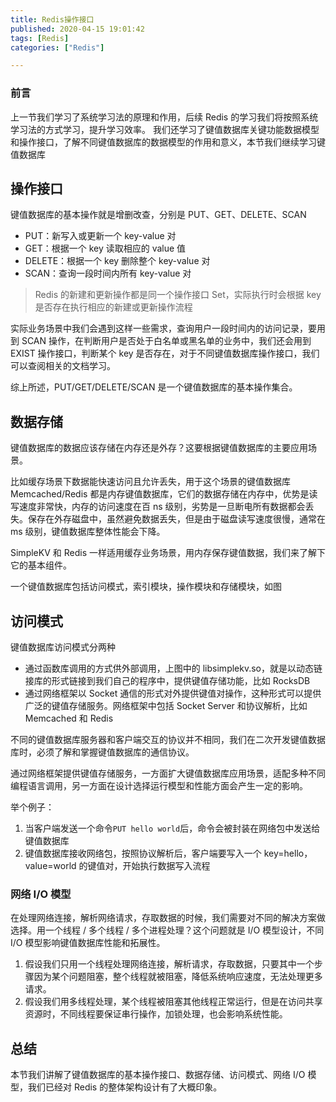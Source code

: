 ```yaml
---
title: Redis操作接口
published: 2020-04-15 19:01:42
tags: [Redis]
categories: ["Redis"]

---
```


### 前言

上一节我们学习了系统学习法的原理和作用，后续 Redis 的学习我们将按照系统学习法的方式学习，提升学习效率。
我们还学习了键值数据库关键功能数据模型和操作接口，了解不同键值数据库的数据模型的作用和意义，本节我们继续学习键值数据库

## 操作接口

键值数据库的基本操作就是增删改查，分别是 PUT、GET、DELETE、SCAN
- PUT：新写入或更新一个 key-value 对
- GET：根据一个 key 读取相应的 value 值
- DELETE：根据一个 key 删除整个 key-value 对
- SCAN：查询一段时间内所有 key-value 对

> Redis 的新建和更新操作都是同一个操作接口 Set，实际执行时会根据 key 是否存在执行相应的新建或更新操作流程

实际业务场景中我们会遇到这样一些需求，查询用户一段时间内的访问记录，要用到 SCAN 操作，在判断用户是否处于白名单或黑名单的业务中，我们还会用到 EXIST 操作接口，判断某个 key 是否存在，对于不同键值数据库操作接口，我们可以查阅相关的文档学习。

综上所述，PUT/GET/DELETE/SCAN 是一个键值数据库的基本操作集合。

## 数据存储

键值数据库的数据应该存储在内存还是外存？这要根据键值数据库的主要应用场景。

比如缓存场景下数据能快速访问且允许丢失，用于这个场景的键值数据库 Memcached/Redis 都是内存键值数据库，它们的数据存储在内存中，优势是读写速度非常快，内存的访问速度在百 ns 级别，劣势是一旦断电所有数据都会丢失。保存在外存磁盘中，虽然避免数据丢失，但是由于磁盘读写速度很慢，通常在 ms 级别，键值数据库整体性能会下降。

SimpleKV 和 Redis 一样适用缓存业务场景，用内存保存键值数据，我们来了解下它的基本组件。

一个键值数据库包括访问模式，索引模块，操作模块和存储模块，如图

## 访问模式

键值数据库访问模式分两种
- 通过函数库调用的方式供外部调用，上图中的 libsimplekv.so，就是以动态链接库的形式链接到我们自己的程序中，提供键值存储功能，比如 RocksDB
- 通过网络框架以 Socket 通信的形式对外提供键值对操作，这种形式可以提供广泛的键值存储服务。网络框架中包括 Socket Server 和协议解析，比如 Memcached 和 Redis

不同的键值数据库服务器和客户端交互的协议并不相同，我们在二次开发键值数据库时，必须了解和掌握键值数据库的通信协议。

通过网络框架提供键值存储服务，一方面扩大键值数据库应用场景，适配多种不同编程语言调用，另一方面在设计选择运行模型和性能方面会产生一定的影响。

举个例子：

1. 当客户端发送一个命令```PUT hello world```后，命令会被封装在网络包中发送给键值数据库
2. 键值数据库接收网络包，按照协议解析后，客户端要写入一个 key=hello，value=world 的键值对，开始执行数据写入流程

### 网络 I/O 模型

在处理网络连接，解析网络请求，存取数据的时候，我们需要对不同的解决方案做选择。用一个线程 / 多个线程 / 多个进程处理？这个问题就是 I/O 模型设计，不同 I/O 模型影响键值数据库性能和拓展性。

1. 假设我们只用一个线程处理网络连接，解析请求，存取数据，只要其中一个步骤因为某个问题阻塞，整个线程就被阻塞，降低系统响应速度，无法处理更多请求。
2. 假设我们用多线程处理，某个线程被阻塞其他线程正常运行，但是在访问共享资源时，不同线程要保证串行操作，加锁处理，也会影响系统性能。

## 总结

本节我们讲解了键值数据库的基本操作接口、数据存储、访问模式、网络 I/O 模型，我们已经对 Redis 的整体架构设计有了大概印象。
